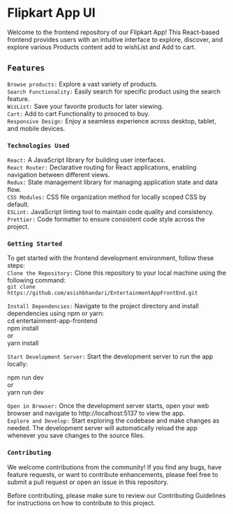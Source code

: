 # Flipkart App UI #

Welcome to the frontend repository of our Flipkart App! This React-based frontend provides users with an intuitive interface to explore, discover, and explore various Products content add to wishList and Add to cart.

## `Features` ##
`Browse products:` Explore a vast variety of products.  
`Search Functionality:` Easily search for specific product using the search feature.   
`WisList:` Save your favorite products for later viewing.  
`Cart:` Add to cart Functionality to prooced to buy.  
`Responsive Design:` Enjoy a seamless experience across desktop, tablet, and mobile devices.  

### `Technologies Used` ###

`React:` A JavaScript library for building user interfaces.  
`React Router:` Declarative routing for React applications, enabling navigation between different views.  
`Redux:` State management library for managing application state and data flow.  
`CSS Modules:` CSS file organization method for locally scoped CSS by default.  
`ESLint:` JavaScript linting tool to maintain code quality and consistency.  
`Prettier:` Code formatter to ensure consistent code style across the project.  

### `Getting Started`
To get started with the frontend development environment, follow these steps:  
`Clone the Repository:` Clone this repository to your local machine using the following command:  
`git clone https://github.com/asishbhandari/EntertainmentAppFrontEnd.git`  

`Install Dependencies:` Navigate to the project directory and install dependencies using npm or yarn:  
cd entertainment-app-frontend  
npm install  
or  
yarn install  

`Start Development Server:` Start the development server to run the app locally:

npm run dev  
or  
yarn run dev  

`Open in Browser:` Once the development server starts, open your web browser and navigate to http://localhost:5137 to view the app.  
`Explore and Develop:` Start exploring the codebase and make changes as needed. The development server will automatically reload the app whenever you save changes to the source files.  

### `Contributing`
We welcome contributions from the community! If you find any bugs, have feature requests, or want to contribute enhancements, please feel free to submit a pull request or open an issue in this repository.

Before contributing, please make sure to review our Contributing Guidelines for instructions on how to contribute to this project.

